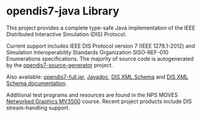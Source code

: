 # opendis7-java Library

This project provides a complete type-safe Java implementation of the IEEE Distributed Interactive Simulation (DIS) Protocol.

Current support includes IEEE DIS Protocol version 7 (IEEE 1278.1-2012) 
and Simulation Interoperability Standards Organization SISO-REF-010 Enumerations specifications.
The majority of source code is autogenerated by the
[opendis7-source-generator](https://github.com/open-dis/opendis7-source-generator) project.

Also available:
[opendis7-full.jar](https://savage.nps.edu/opendis7-java/opendis7-full.jar),
[Javadoc](https://savage.nps.edu/open-dis7-java/javadoc),
[DIS XML Schema](https://savage.nps.edu/opendis7-java/xml/DIS_7_2012.autogenerated.xsd) and
[DIS XML Schema documentation](https://savage.nps.edu/opendis7-java/xml/SchemaDocumentation).

Additional test programs and resources are found in the NPS MOVES
[Networked Graphics MV3500](https://gitlab.nps.edu/Savage/NetworkedGraphicsMV3500) course.
Recent project products include DIS stream-handling support.
